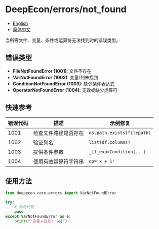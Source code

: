 # DeepEcon/errors/not_found

- [English](README.md)
- [简体中文](README.zh-CN.md)

当所需文件、变量、条件或运算符无法找到时的错误类型。

## 错误类型

- **FileNotFoundError (1001)**: 文件不存在
- **VarNotFoundError (1002)**: 变量/列未找到
- **ConditionNotFoundError (1003)**: 缺少条件表达式
- **OperatorNotFoundError (1004)**: 无效或缺少运算符

## 快速参考

| 错误代码 | 描述 | 示例修复 |
|----------|------|----------|
| 1001 | 检查文件路径是否存在 | `os.path.exists(filepath)` |
| 1002 | 验证列名 | `list(df.columns)` |
| 1003 | 提供条件参数 | `_if_exp=Condition(...)` |
| 1004 | 使用有效运算符字符串 | `op='x + 1'` |

## 使用方法

```python
from deepecon.core.errors import VarNotFoundError

try:
    # 你的代码
    pass
except VarNotFoundError as e:
    print(f"变量未找到: {e}")
```